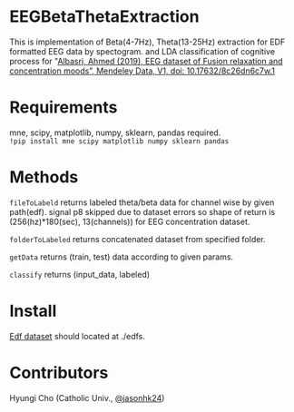 # EEGBetaThetaExtraction
This is implementation of Beta(4-7Hz), Theta(13-25Hz) extraction for EDF formatted EEG data by spectogram. and LDA classification of cognitive process for "[Albasri, Ahmed (2019), EEG dataset of Fusion relaxation and concentration moods”, Mendeley Data, V1, doi: 10.17632/8c26dn6c7w.1](https://data.mendeley.com/datasets/8c26dn6c7w/1)

# Requirements
mne, scipy, matplotlib, numpy, sklearn, pandas required.<br>
`!pip install mne scipy matplotlib numpy sklearn pandas`

# Methods
`fileToLabeld` returns labeled theta/beta data for channel wise by given path(edf). signal p8 skipped due to dataset errors so shape of return is (256(hz)*180(sec), 13(channels)) for EEG concentration dataset.

`folderToLabeled` returns concatenated dataset from specified folder. <br>

`getData` returns (train, test) data according to given params.<br>

`classify` returns (input_data, labeled) <br>

# Install
[Edf dataset](https://data.mendeley.com/datasets/8c26dn6c7w/1) should located at ./edfs.

# Contributors
Hyungi Cho (Catholic Univ., [@jasonhk24](https://github.com/jasonhk24))
